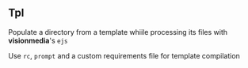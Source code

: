 ## Tpl

Populate a directory from a template whiile processing its files with
**visionmedia**'s `ejs`

Use `rc`, `prompt` and a custom requirements file for template compilation
